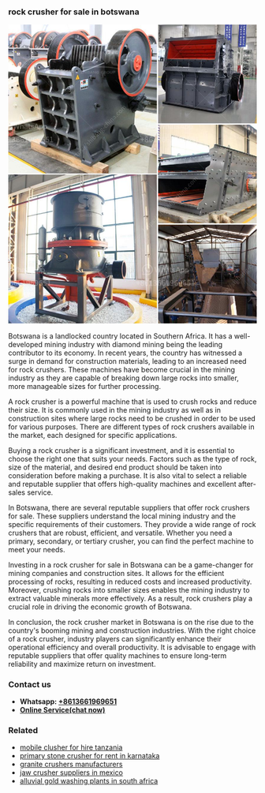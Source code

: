 <h3>rock crusher for sale in botswana</h3><img src='1708587273.jpg' alt=''><p>Botswana is a landlocked country located in Southern Africa. It has a well-developed mining industry with diamond mining being the leading contributor to its economy. In recent years, the country has witnessed a surge in demand for construction materials, leading to an increased need for rock crushers. These machines have become crucial in the mining industry as they are capable of breaking down large rocks into smaller, more manageable sizes for further processing.</p><p>A rock crusher is a powerful machine that is used to crush rocks and reduce their size. It is commonly used in the mining industry as well as in construction sites where large rocks need to be crushed in order to be used for various purposes. There are different types of rock crushers available in the market, each designed for specific applications.</p><p>Buying a rock crusher is a significant investment, and it is essential to choose the right one that suits your needs. Factors such as the type of rock, size of the material, and desired end product should be taken into consideration before making a purchase. It is also vital to select a reliable and reputable supplier that offers high-quality machines and excellent after-sales service.</p><p>In Botswana, there are several reputable suppliers that offer rock crushers for sale. These suppliers understand the local mining industry and the specific requirements of their customers. They provide a wide range of rock crushers that are robust, efficient, and versatile. Whether you need a primary, secondary, or tertiary crusher, you can find the perfect machine to meet your needs.</p><p>Investing in a rock crusher for sale in Botswana can be a game-changer for mining companies and construction sites. It allows for the efficient processing of rocks, resulting in reduced costs and increased productivity. Moreover, crushing rocks into smaller sizes enables the mining industry to extract valuable minerals more effectively. As a result, rock crushers play a crucial role in driving the economic growth of Botswana.</p><p>In conclusion, the rock crusher market in Botswana is on the rise due to the country's booming mining and construction industries. With the right choice of a rock crusher, industry players can significantly enhance their operational efficiency and overall productivity. It is advisable to engage with reputable suppliers that offer quality machines to ensure long-term reliability and maximize return on investment.</p><h3>Contact us</h3><ul><li><strong>Whatsapp:&nbsp;<a href="https://wa.me/8613661969651">+8613661969651</a></strong></li><li><a href="https://swt.shibang-china.com/?git&amp;zhl&amp;rock crusher for sale in botswana"><strong>Online Service(chat now)</strong></a></li></ul><h3>Related</h3><ul><li><a href='mobile clusher for hire tanzania.md'>mobile clusher for hire tanzania</a></li><li><a href='primary stone crusher for rent in karnataka.md'>primary stone crusher for rent in karnataka</a></li><li><a href='granite crushers manufacturers.md'>granite crushers manufacturers</a></li><li><a href='jaw crusher suppliers in mexico.md'>jaw crusher suppliers in mexico</a></li><li><a href='alluvial gold washing plants in south africa.md'>alluvial gold washing plants in south africa</a></li></ul>